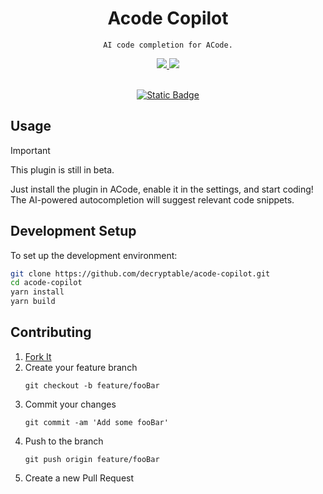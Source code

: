 
<div align="center">
<h1>Acode Copilot</h1>

<code>AI code completion for ACode.</code>

  <a href="https://github.com/decryptable/acode-copilot">
    <img src="https://img.shields.io/badge/version-1.0.0-blue.svg?style=flat-square" />
  </a>
  <a href="https://github.com/decryptable/acode-copilot/blob/main/LICENSE">
    <img src="https://img.shields.io/badge/license-MIT-green.svg?style=flat-square" />
  </a>
</div>

<br/>

<p align="center">
<a href="acode://plugin/install/dev.decryptable.copilot.beta">
    <img alt="Static Badge" src="https://img.shields.io/badge/Click_Here_For_Direct_Install-ACode_Plugin-brightgreen?style=for-the-badge&logo=codepen&link=acode%3A%2F%2Fplugin%2Finstall%2Fdev.decryptable.copilot.beta">
</a>
</p>

## Usage

> [!IMPORTANT]
> This plugin is still in beta.

Just install the plugin in ACode, enable it in the settings, and start coding! The AI-powered autocompletion will suggest relevant code snippets.

## Development Setup

To set up the development environment:

```sh
git clone https://github.com/decryptable/acode-copilot.git
cd acode-copilot
yarn install
yarn build
```

## Contributing

1. [Fork It](https://github.com/decryptable/acode-copilot/fork)
2. Create your feature branch
    ```
    git checkout -b feature/fooBar
    ```
3. Commit your changes
    ```
    git commit -am 'Add some fooBar'
    ```
4. Push to the branch
    ```
    git push origin feature/fooBar
    ```
5. Create a new Pull Request